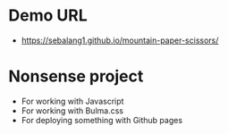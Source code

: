 # Demo URL
- https://sebalang1.github.io/mountain-paper-scissors/

# Nonsense project
- For working with Javascript
- For working with Bulma.css
- For deploying something with Github pages

